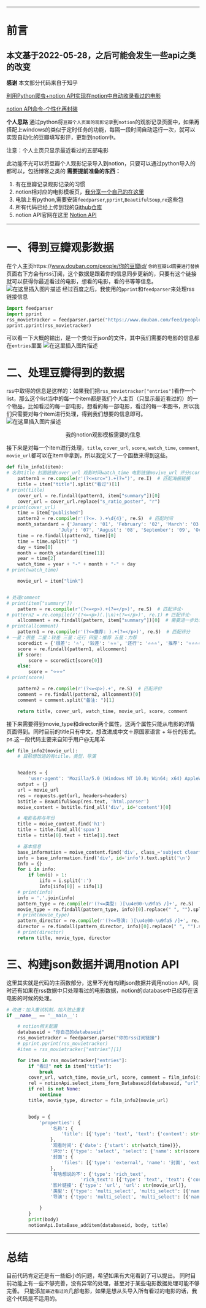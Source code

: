 
---

# 前言
本文基于2022-05-28，之后可能会发生一些api之类的改变
---

**感谢**
本文部分代码来自于知乎

[利用Python爬虫+notion API实现在notion中自动收录看过的电影](https://zhuanlan.zhihu.com/p/425067213)

[notion API命令-个性化再封装](https://zhuanlan.zhihu.com/p/395219868)

**个人思路**
通过python将`豆瓣个人页面的观影记录`到`notion`的观影记录页面中，如果再搭配上windows的类似于定时任务的功能，每隔一段时间自动运行一次，就可以实现自动化的豆瓣填写影评，更新到notion中。

注意：个人主页只显示最近看过的五部电影

此功能不光可以将豆瓣个人观影记录导入到notion，只要可以通过python导入的都可以，包括博客之类的
**需要提前准备的东西：**
1. 有在豆瓣记录观影记录的习惯
2. notion相对应的电影模板页，[我分享一个自己的在这里](https://best-tank-15d.notion.site/Movie-Tracker-1b086df62e3b4c0fb9a669daff64ba3f)
3. 电脑上有python,需要安装`feedparser`,`pprint`,`BeautifulSoup`,`re`这些包
4. 所有代码已经上传到我的[Github仓库](https://github.com/moji111/doubanMoive2Notion)
5. notion API官网在这里 [Notion API](https://developers.notion.com/)

---

# 一、得到豆瓣观影数据
在个人主页https://www.douban.com/people/你的豆瓣id/ 
`你的豆瓣id需要进行替换` 页面右下方会有rss订阅，这个数据是跟着你的信息同步更新的，只要有这个链接就可以获得你最近看过的电影，想看的电影，看的书等等信息。
![在这里插入图片描述](https://img-blog.csdnimg.cn/12577dc59f3d4c8792ee03f0c2fb69c9.png#pic_center)
经过百度之后，我使用的`pprint`和`feedparser`来处理rss链接信息
```python
import feedparser
import pprint
rss_movietracker = feedparser.parse("https://www.douban.com/feed/people/148064238/interests")
pprint.pprint(rss_movietracker)
```
可以看一下大概的输出，是一个类似于json的文件，其中我们需要的电影的信息都在`entries`里面
![在这里插入图片描述](https://img-blog.csdnimg.cn/464190ec1d814855a118fac8d809af44.png#pic_center)
# 二、处理豆瓣得到的数据
rss中取得的信息是这样的：如果我们把`rss_movietracker["entries"]`看作一个list，那么这个list当中的每一个item都是我们个人主页（只显示最近看过的）的一个物品，比如看过的每一部电影，想看的每一部电影，看过的每一本图书，所以我们只需要对每个item进行处理，得到我们想要的信息即可。
![在这里插入图片描述](https://img-blog.csdnimg.cn/68e333df50634f319c89391134182239.png#pic_center)
<center>我的notion观影模板需要的信息</center>

接下来是对每一个item进行处理，`title`, `cover_url`, `score`, `watch_time`, `comment`, `movie_url`都可以在item中拿到，所以我定义了一个函数来得到这些。
```python
def film_info1(item):
# 名称title 封面链接cover_url 观影时间watch_time 电影链接movive_url 评分score 评论 comment
    pattern1 = re.compile(r'(?<=src=").+(?=")', re.I)  # 匹配海报链接
    title = item["title"].split("看过")[1]
# print(title)
    cover_url = re.findall(pattern1, item["summary"])[0]
    cover_url = cover_url.replace("s_ratio_poster", "r")
# print(cover_url)
    time = item["published"]
    pattern2 = re.compile(r'(?<=. ).+\d{4}', re.S)  # 匹配时间
    month_satandard = {'January': '01', 'February': '02', 'March': '03', 'April': '04', 'May': '05', 'June': '06',
                   'July': '07', 'August': '08', 'September': '09', 'October': 10, 'November': '11', 'December': '12'}
    time = re.findall(pattern2, time)[0]
    time = time.split(" ")
    day = time[0]
    month = month_satandard[time[1]]
    year = time[2]
    watch_time = year + "-" + month + "-" + day
# print(watch_time)

    movie_url = item["link"]


# 处理comment
# print(item["summary"])
    pattern = re.compile(r'(?<=<p>).+(?=</p>)', re.S)  # 匹配评论·
# pattern2 = re.compile(r'(?<=<p>)(.|\n)+(?=</p>)', re.I) # 匹配评论·
    allcomment = re.findall(pattern, item["summary"])[0]  # 需要进一步处理
# print(allcomment)
    pattern1 = re.compile(r'(?<=推荐: ).+(?=</p>)', re.S)  # 匹配评分
# 一星：很差 二星：较差 三星：还行 四星：推荐 五星：力荐
    scoredict = {'很差': '⭐', '较差': '⭐⭐', '还行': '⭐⭐⭐', '推荐': '⭐⭐⭐⭐', '力荐': '⭐⭐⭐⭐⭐', }
    score = re.findall(pattern1, allcomment)
    if score:
        score = scoredict[score[0]]
    else:
        score = "⭐⭐⭐"
# print(score)

    pattern2 = re.compile(r'(?<=<p>).+', re.S)  # 匹配评价
    comment = re.findall(pattern2, allcomment)[0]
    comment = comment.split("备注: ")[1]

    return title, cover_url, watch_time, movie_url, score, comment
```
接下来需要得到movie_type和director两个属性，这两个属性只能从电影的详情页面得到。同时目前的title只有中文，想改进成中文＋原国家语言 + 年份的形式。
ps.这一段代码主要来自知乎用户@无尾羊
```python
def film_info2(movie_url):
    # 目前想改进的有title，类型，导演


    headers = {
        'user-agent': 'Mozilla/5.0 (Windows NT 10.0; Win64; x64) AppleWebKit/537.36 (KHTML, like Gecko) Chrome/101.0.4951.64 Safari/537.36 Edg/101.0.1210.53'}
    output = {}
    url = movie_url
    res = requests.get(url, headers=headers)
    bstitle = BeautifulSoup(res.text, 'html.parser')
    moive_content = bstitle.find_all('div', id='content')[0]

    # 电影名称与年份
    title = moive_content.find('h1')
    title = title.find_all('span')
    title = title[0].text + title[1].text

    # 基本信息
    base_information = moive_content.find('div', class_='subject clearfix')
    info = base_information.find('div', id='info').text.split('\n')
    Info = {}
    for i in info:
        if len(i) > 1:
            iifo = i.split(':')
            Info[iifo[0]] = iifo[1]
    # print(info)
    info = ','.join(info)
    pattern_type = re.compile(r'(?<=类型: )[\u4e00-\u9fa5 /]+', re.S)
    movie_type = re.findall(pattern_type, info)[0].replace(" ", "").split("/")
    # print(movie_type)
    pattern_director = re.compile(r'(?<=导演: )[\u4e00-\u9fa5 /]+', re.I)
    director = re.findall(pattern_director, info)[0].replace(" ", "").split("/")
    # print(director)
    return title, movie_type, director

```
# 三、构建json数据并调用notion API

这里其实就是代码的主函数部分，这里不光有构建json数据并调用notion API，同时还有如果在rss数据中只处理看过的电影数据，notion的database中已经存在该电影的时候的处理。
```python
# 改进：加入重试机制，加入防止重复
if __name__ == '__main__':

    # notion相关配置
    databaseid = "你自己的databaseid"
    rss_movietracker = feedparser.parse("你的rss订阅链接")
    # pprint.pprint(rss_movietracker)
    #item = rss_movietracker["entries"][1]

    for item in rss_movietracker["entries"]:
        if "看过" not in item["title"]:
            break
        cover_url, watch_time, movie_url, score, comment = film_info1(item)
        rel = notionApi.select_items_form_Databaseid(databaseid, "url", movie_url)
        if rel is not None:
            continue
        title, movie_type, director = film_info2(movie_url)


        body = {
            'properties': {
                '名称': {
                    'title': [{'type': 'text', 'text': {'content': str(title)}}]
                },
                '观看时间': {'date': {'start': str(watch_time)}},
                '评分': {'type': 'select', 'select': {'name': str(score)}},
                '封面': {
                    'files': [{'type': 'external', 'name': '封面', 'external': {'url': str(cover_url)}}]
                },
                '有啥想说的不': {'type': 'rich_text',
                           'rich_text': [{'type': 'text', 'text': {'content': str(comment)}, 'plain_text': str(comment)}]},
                '影片链接': {'type': 'url', 'url': str(movie_url)},
                '类型': {'type': 'multi_select', 'multi_select': [{'name': str(itemm)} for itemm in movie_type]},
                '导演': {'type': 'multi_select', 'multi_select': [{'name': str(itemm)} for itemm in director]},

            }
        }
        print(body)
        notionApi.DataBase_additem(databaseid, body, title)

```


---

# 总结
目前代码肯定还是有一些细小的问题，希望如果有大佬看到了可以提出。
同时目前功能上有一些不够完善，没有异常的处理，甚至对于某些电影数据处理可能不够完善。
只能添加`最近看过的`几部电影，如果是想从头导入所有看过的电影的话，我这个代码是不适用的。
